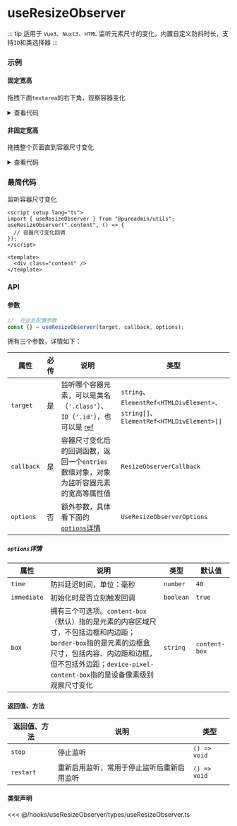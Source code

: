 <script setup>
import demo1 from "./demo1.vue"
import demo2 from "./demo2.vue"
</script>

# useResizeObserver

::: tip 适用于 `Vue3`、`Nuxt3`、`HTML`
监听元素尺寸的变化，内置自定义防抖时长，支持`ID`和类选择器
:::

### 示例

#### 固定宽高

拖拽下面`textarea`的右下角，观察容器变化

<demo1 />

<details>

<summary>查看代码</summary>

<<< @/hooks/useResizeObserver/demo1.vue

</details>

#### 非固定宽高

拖拽整个页面直到容器尺寸变化

<demo2 />

<details>

<summary>查看代码</summary>

<<< @/hooks/useResizeObserver/demo2.vue

</details>

### 最简代码

监听容器尺寸变化

```vue
<script setup lang="ts">
import { useResizeObserver } from "@pureadmin/utils";
useResizeObserver(".content", () => {
  // 容器尺寸变化回调
});
</script>

<template>
  <div class="content" />
</template>
```

### API

#### 参数

```ts
//  在此处配置参数
const {} = useResizeObserver(target, callback, options);
```

<div class="pure-no-border">

拥有三个参数，详情如下：

| **属性**   | 必传 | **说明**                                                                                                                                            | **类型**                                                                           |
| ---------- | ---- | --------------------------------------------------------------------------------------------------------------------------------------------------- | ---------------------------------------------------------------------------------- |
| `target`   | 是   | 监听哪个容器元素，可以是类名（`'.class'`）、`ID`（`'.id'`），也可以是 [ref](https://cn.vuejs.org/guide/essentials/template-refs.html#template-refs) | `string`、`ElementRef<HTMLDivElement>`、`string[]`、`ElementRef<HTMLDivElement>[]` |
| `callback` | 是   | 容器尺寸变化后的回调函数，返回一个`entries`数组对象，对象为监听容器元素的宽高等属性值                                                               | `ResizeObserverCallback`                                                           |
| `options`  | 否   | 额外参数，具体看下面的 [`options`详情](useResizeObserver#options详情)                                                                               | `UseResizeObserverOptions`                                                         |

##### `options`详情

| **属性**    | **说明**                                                                                                                                                                                                                | **类型**  | 默认值        |
| ----------- | ----------------------------------------------------------------------------------------------------------------------------------------------------------------------------------------------------------------------- | --------- | ------------- |
| `time`      | 防抖延迟时间，单位：毫秒                                                                                                                                                                                                | `number`  | `40`          |
| `immediate` | 初始化时是否立刻触发回调                                                                                                                                                                                                | `boolean` | `true`        |
| `box`       | 拥有三个可选项。`content-box`（默认）指的是元素的内容区域尺寸，不包括边框和内边距；`border-box`指的是元素的边框盒尺寸，包括内容、内边距和边框，但不包括外边距；`device-pixel-content-box`指的是设备像素级别观察尺寸变化 | `string`  | `content-box` |

</div>

#### 返回值、方法

<div class="pure-no-border">

| **返回值、方法** | **说明**                                   | **类型**     |
| ---------------- | ------------------------------------------ | ------------ |
| `stop`           | 停止监听                                   | `() => void` |
| `restart`        | 重新启用监听，常用于停止监听后重新启用监听 | `() => void` |

</div>

#### 类型声明

<<< @/hooks/useResizeObserver/types/useResizeObserver.ts

<style scoped>
#VPContent > div > div > div.content > div > main > div > div > div:nth-child(18) > table:nth-child(2) > thead > tr > th:nth-child(2) {
  min-width: 60px;
}
#VPContent > div > div > div.content > div > main > div > div > div:nth-child(18) > table:nth-child(4) > thead > tr > th:nth-child(4) {
  min-width: 130px;
}
</style>
